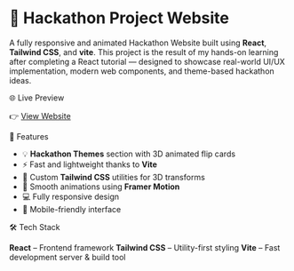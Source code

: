 # 🚀 Hackathon Project Website

A fully responsive and animated Hackathon Website built using **React**, **Tailwind CSS**, and **vite**. This project is the result of my hands-on learning after completing a React tutorial — designed to showcase real-world UI/UX implementation, modern web components, and theme-based hackathon ideas.

🌐 Live Preview

👉 [View Website](https://yourusername.github.io/your-repo-name)  



🎯 Features

- 💡 **Hackathon Themes** section with 3D animated flip cards
- ⚡ Fast and lightweight thanks to **Vite**
- 🎨 Custom **Tailwind CSS** utilities for 3D transforms
- 🎥 Smooth animations using **Framer Motion**
- 💻 Fully responsive design
- 📱 Mobile-friendly interface


 🛠️ Tech Stack

**React** – Frontend framework
**Tailwind CSS** – Utility-first styling
**Vite** – Fast development server & build tool

